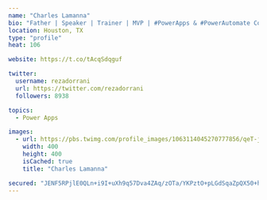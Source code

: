 ```yaml
---
name: "Charles Lamanna"
bio: "Father | Speaker | Trainer | MVP | #PowerApps & #PowerAutomate Community Super User | YouTuber Right-pointing triangle http://youtube.com/c/rezadorrani | Learn - Share - Clockwise rightwards and leftwards open circle arrows"
location: Houston, TX
type: "profile"
heat: 106

website: https://t.co/tAcqSdqguf

twitter:
  username: rezadorrani
  url: https://twitter.com/rezadorrani
  followers: 8938

topics:
  - Power Apps

images:
  - url: https://pbs.twimg.com/profile_images/1063114045270777856/qeT-jpWr_400x400.jpg
    width: 400
    height: 400
    isCached: true
    title: "Charles Lamanna"

secured: "JENF5RPjlE0QLn+i9I+uXh9q57Dva4ZAq/zOTa/YKPztO+pLGdSqaZpQX50+hoXbPEaBwUGoyWv0kGBCz7itUaCdLZMW2QyqqOinHuEJDfFi1V8GTZ5TgDGamQlMlvuN0qjcdvITN8M8q7yA48hl+IZOUFn1MrLqtl+KAxro+M+NJjqxUungCb8NwXX5ME3IBwoYN2GkAYcLO43mPmahRYOQ0hrXUan1fPgiXfTKGuN4ToE6MdZJ56zy70F/6jMXpVrPcBUEfo9RGeaBdNUy0t8idVcS2o+k5EWii+HRO0EWYDxEPkBKt84roCRYiuQvKgIqmXH+rRGE69MIUGUydYsD6eSTRHmHi6EzuY+BHNXoBuZy6dK5SalTaWv+7SwR1LlYllP8yyn4DJ8ncYGYgtoOFmMvEd3JH+smKLRxMWk=;QtmGbGhj9S/B6WHUaNvGMw=="
---
```


